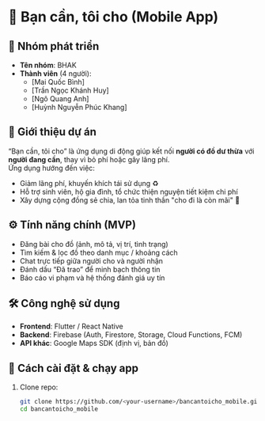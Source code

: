 # 📱 Bạn cần, tôi cho (Mobile App)

## 👥 Nhóm phát triển
- **Tên nhóm**: BHAK  
- **Thành viên** (4 người):
  - [Mai Quốc Bình]  
  - [Trần Ngọc Khánh Huy]  
  - [Ngô Quang Anh]  
  - [Huỳnh Nguyễn Phúc Khang]  

## 🌟 Giới thiệu dự án
“Bạn cần, tôi cho” là ứng dụng di động giúp kết nối **người có đồ dư thừa** với **người đang cần**, thay vì bỏ phí hoặc gây lãng phí.  
Ứng dụng hướng đến việc:
- Giảm lãng phí, khuyến khích tái sử dụng ♻️  
- Hỗ trợ sinh viên, hộ gia đình, tổ chức thiện nguyện tiết kiệm chi phí  
- Xây dựng cộng đồng sẻ chia, lan tỏa tinh thần "cho đi là còn mãi" 🤝  

## ⚙️ Tính năng chính (MVP)
- Đăng bài cho đồ (ảnh, mô tả, vị trí, tình trạng)  
- Tìm kiếm & lọc đồ theo danh mục / khoảng cách  
- Chat trực tiếp giữa người cho và người nhận  
- Đánh dấu “Đã trao” để minh bạch thông tin  
- Báo cáo vi phạm và hệ thống đánh giá uy tín  

## 🛠️ Công nghệ sử dụng
- **Frontend**: Flutter / React Native  
- **Backend**: Firebase (Auth, Firestore, Storage, Cloud Functions, FCM)  
- **API khác**: Google Maps SDK (định vị, bản đồ)  

## 🚀 Cách cài đặt & chạy app
1. Clone repo:
   ```bash
   git clone https://github.com/<your-username>/bancantoicho_mobile.git
   cd bancantoicho_mobile
